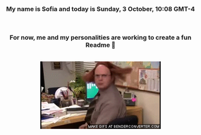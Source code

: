 


<div align="center">
<h3 >My name is Sofia and today is Sunday, 3 October, 10:08 GMT-4</h3><br>
<h3 >For now, me and my personalities are working to create a fun Readme 👋
</h3><br>
<img src='img/dwight.gif' alt='working...'/>
</div>
